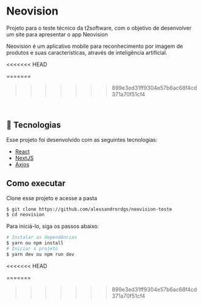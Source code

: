# Neovision
Projeto para o teste técnico da t2software, com o objetivo de desenvolver um site para apresentar o app Neovision 

<p>
Neovision é um aplicativo mobile para reconhecimento por imagem de produtos e suas
características, através de inteligência artificial.
</p>

<<<<<<< HEAD

=======
>>>>>>> 899e3ed31ff9304e57b6ac68f4cd371a70f51cf4
<br>

## 🧪 Tecnologias 

Esse projeto foi desenvolvido com as seguintes tecnologias:

- [React](https://reactjs.org)
- [NextJS](https://nextjs.org/)
- [Axios](https://axios-http.com/)

## Como executar 

Clone esse projeto e acesse a pasta

```bash
$ git clone https://github.com/alessandrordgs/neovision-teste
$ cd neovision
```

Para iniciá-lo, siga os passos abaixo:
```bash
# Instalar as dependências
$ yarn ou npm install
# Iniciar o projeto
$ yarn dev ou npm run dev
```
<<<<<<< HEAD

=======
>>>>>>> 899e3ed31ff9304e57b6ac68f4cd371a70f51cf4
